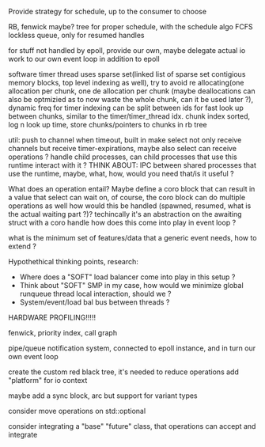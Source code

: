 
Provide strategy for schedule, up to the consumer to choose

RB, fenwick maybe? tree for proper schedule, with the schedule algo
FCFS lockless queue, only for resumed handles

for stuff not handled by epoll, provide our own, maybe delegate actual io work to our own event loop in addition to epoll

software timer thread uses sparse set(linked list of sparse set contigious memory blocks, top level indexing as well), try to avoid re allocating(one allocation per chunk, one de allocation per chunk (maybe deallocations can also be optmizied as to now waste the whole chunk, can it be used later ?), dynamic freq for timer
indexing can be split between ids for fast look up between chunks, similar to the timer/timer_thread idx. chunk index sorted, log n look up time, store chunks/pointers to chunks in rb tree

util:
    push to channel when timeout, built in 
    make select not only receive channels but receive timer-expirations, maybe also select can receive operations ?
    handle child processes, can child processes that use this runtime interact with it ?
    THINK ABOUT: IPC between shared processes that use the runtime, maybe, what, how, would you need that/is it useful ?

What does an operation entail?
    Maybe define a coro block that can result in a value that select can wait on, of course, the coro block can do multiple operations as well how would this be handled (spawned, resumed, what is the actual waiting part ?)? techincally it's an abstraction on the awaiting struct with a coro handle how does this come into play in event loop ?

what is the minimum set of features/data that a generic event needs, how to extend ?

Hypothethical thinking points, research:
- Where does a "SOFT" load balancer come into play in this setup ?
- Think about "SOFT" SMP in my case, how would we minimize global runqueue thread local interaction, should we ?
- System/event/load bal bus between threads ? 

HARDWARE PROFILING!!!!!

fenwick, priority index, call graph 


pipe/queue notification system, connected to epoll instance, and in turn our own event loop


create the custom red black tree, it's needed to reduce operations 
add "platform" for io context


maybe add a sync block, arc<mutex> but support for variant types

consider move operations on std::optional

consider integrating a "base" "future" class, that operations can accept and integrate
